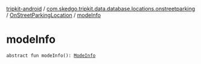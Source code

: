[tripkit-android](../../index.md) / [com.skedgo.tripkit.data.database.locations.onstreetparking](../index.md) / [OnStreetParkingLocation](index.md) / [modeInfo](./mode-info.md)

# modeInfo

`abstract fun modeInfo(): `[`ModeInfo`](../../com.skedgo.tripkit.routing/-mode-info/index.md)
